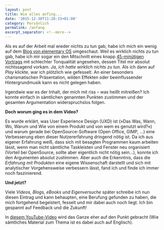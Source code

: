 ```yaml
---
layout: post
title: Wie alles anfing...
date: '2015-12-30T11:20:33+01:00'
category: Persönlich
permalink: /anfang
excerpt_separator: <!--more-->
---
```

Als es auf der Arbeit mal wieder nichts zu tun gab, habe ich mich ein wenig auf dem [Blog von elementary OS](http://blog.elementary.io/) umgeschaut. Weil es wirklich nichts zu tun gab, habe ich mir sogar ein den Mitschnitt eines knapp [45-minütigen Vortrags](http://blog.elementary.io/post/133806307061/cassidy-james-recently-met-up-with-some-folks-from) mit schlechter Tonqualität angesehen, dessen Titel mir absolut nichtssagend vorkam. _Ja, ich hatte wirklich nichts zu tun._ Als ich dann auf _Play_ klickte, war ich plötzlich wie gefesselt. An einer besonders charismatischen Präsentation, wilden Effekten oder beeinflussender Hintergrundmusik kann es nicht gelegen haben.

Irgendwie war es der Inhalt, der mich mit riss – was heißt mitreißen? Ich konnte einfach in sämtlichen genannten Punkten zustimmen und der gesamten Argumentation widerspruchslos folgen.

**Doch worum ging es in dem Video?**
<!--more-->

Es wurde erklärt, was User Experience Design (UXD) ist (»Das Was, Wann, Wo, Warum und Wie von einem Produkt und von wem es genutzt wird?«) und warum gerade bei OpenSource-Software (Open Office, GIMP, ...) eine Verbesserung eben dieser Nutzererfahrung dringend nötig ist. Da ich aus eigener Erfahrung weiß, dass sich mit besagten Programmen kaum arbeiten lässt, wenn man nicht sämtliche Taskleisten und Fenster neu organisiert (Vorteil bei OpenSource, sollte aber eigentlich nicht nötig sein...), konnte ich den Argumenten absolut zustimmen. Aber auch die Erkenntnis, dass die _Erfahrung mit Produkten_ eine eigene Wissenschaft darstellt und sich mit analytischer Vorgehensweise verbessern lässt, fand ich und finde ich immer noch faszinierend.

**Und jetzt?**

Viele _Videos, Blogs, eBooks und Eigenversuche_ später schreibe ich nun diesen Eintrag und kann behaupten, eine Berufung gefunden zu haben, die mich fortgehend begeistert, fesselt und mir dabei auch noch liegt. Ich bin gespannt auf Feedback und die Zukunft!

In [diesem YouTube-Video](https://www.youtube.com/watch?v=Ovj4hFxko7c) wird das Ganze eher auf den Punkt gebracht (Wie sämtliches Material zum Thema ist es dabei auch auf Englisch).
